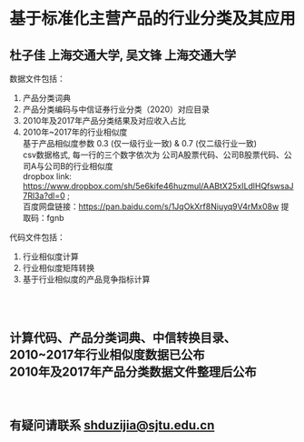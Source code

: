 # 基于标准化主营产品的行业分类及其应用
## 杜子佳 上海交通大学, 吴文锋 上海交通大学

数据文件包括：
1. 产品分类词典
2. 产品分类编码与中信证券行业分类（2020）对应目录 <br>
3. 2010年及2017年产品分类结果及对应收入占比 <br>
4. 2010年~2017年的行业相似度 <br> 基于产品相似度参数 0.3 (仅一级行业一致) & 0.7 (仅二级行业一致) <br> csv数据格式, 每一行的三个数字依次为 公司A股票代码、公司B股票代码、公司A与公司B的行业相似度<br>dropbox link: https://www.dropbox.com/sh/5e6kife46huzmul/AABtX25xILdlHQfswsaJ7Rl3a?dl=0 ;<br>百度网盘链接：https://pan.baidu.com/s/1JqOkXrf8Niuyq9V4rMx08w 
提取码：fgnb 


代码文件包括：
1. 行业相似度计算
2. 行业相似度矩阵转换
3. 基于行业相似度的产品竞争指标计算

<br>
<br>

## 计算代码、产品分类词典、中信转换目录、2010~2017年行业相似度数据已公布 <br>2010年及2017年产品分类数据文件整理后公布
<br>

## 有疑问请联系 shduzijia@sjtu.edu.cn

